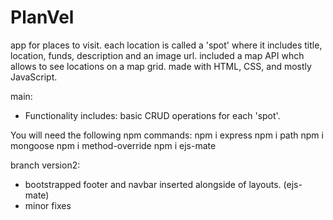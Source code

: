 # PlanVel

app for places to visit. each location is called a 'spot' where it includes title, location, funds, description and an image url.
included a map API whch allows to see locations on a map grid.
made with HTML, CSS, and mostly JavaScript.

main:
- Functionality includes: basic CRUD operations for each 'spot'.

You will need the following npm commands:
npm i express
npm i path
npm i mongoose
npm i method-override
npm i ejs-mate

branch version2:
- bootstrapped footer and navbar inserted alongside of layouts. (ejs-mate)
- minor fixes

